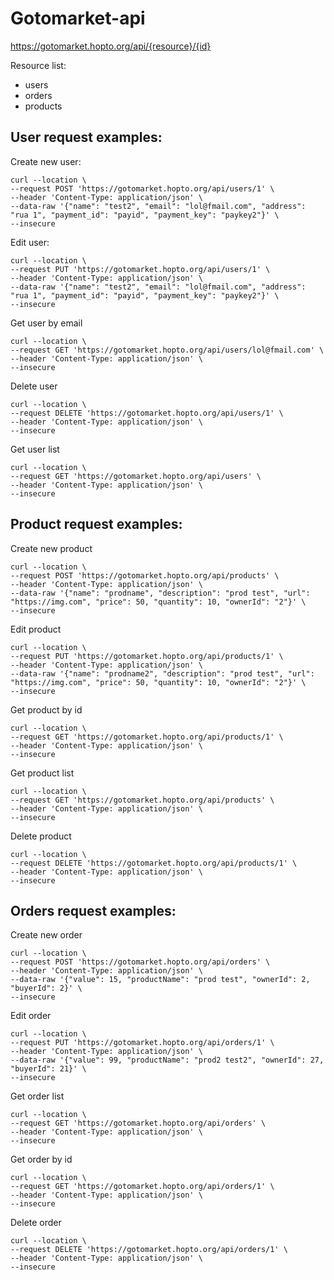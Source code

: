
# Gotomarket-api

https://gotomarket.hopto.org/api/{resource}/{id}

Resource list:
- users
- orders
- products

## User request examples:

Create new user:
``` 
curl --location \
--request POST 'https://gotomarket.hopto.org/api/users/1' \
--header 'Content-Type: application/json' \
--data-raw '{"name": "test2", "email": "lol@fmail.com", "address": "rua 1", "payment_id": "payid", "payment_key": "paykey2"}' \
--insecure
```

Edit user:
``` 
curl --location \
--request PUT 'https://gotomarket.hopto.org/api/users/1' \
--header 'Content-Type: application/json' \
--data-raw '{"name": "test2", "email": "lol@fmail.com", "address": "rua 1", "payment_id": "payid", "payment_key": "paykey2"}' \
--insecure
```

Get user by email
```
curl --location \
--request GET 'https://gotomarket.hopto.org/api/users/lol@fmail.com' \
--header 'Content-Type: application/json' \
--insecure 
```

Delete user
```
curl --location \
--request DELETE 'https://gotomarket.hopto.org/api/users/1' \
--header 'Content-Type: application/json' \
--insecure
```

Get user list
```
curl --location \
--request GET 'https://gotomarket.hopto.org/api/users' \
--header 'Content-Type: application/json' \
--insecure
```

## Product request examples:

Create new product
```
curl --location \
--request POST 'https://gotomarket.hopto.org/api/products' \
--header 'Content-Type: application/json' \
--data-raw '{"name": "prodname", "description": "prod test", "url": "https://img.com", "price": 50, "quantity": 10, "ownerId": "2"}' \
--insecure
```

Edit product
```
curl --location \
--request PUT 'https://gotomarket.hopto.org/api/products/1' \
--header 'Content-Type: application/json' \
--data-raw '{"name": "prodname2", "description": "prod test", "url": "https://img.com", "price": 50, "quantity": 10, "ownerId": "2"}' \
--insecure
```

Get product by id
```
curl --location \
--request GET 'https://gotomarket.hopto.org/api/products/1' \
--header 'Content-Type: application/json' \
--insecure
```

Get product list
```
curl --location \
--request GET 'https://gotomarket.hopto.org/api/products' \
--header 'Content-Type: application/json' \
--insecure
```

Delete product
```
curl --location \
--request DELETE 'https://gotomarket.hopto.org/api/products/1' \
--header 'Content-Type: application/json' \
--insecure
```

## Orders request examples:

Create new order
```
curl --location \
--request POST 'https://gotomarket.hopto.org/api/orders' \
--header 'Content-Type: application/json' \
--data-raw '{"value": 15, "productName": "prod test", "ownerId": 2, "buyerId": 2}' \
--insecure
```

Edit order
```
curl --location \
--request PUT 'https://gotomarket.hopto.org/api/orders/1' \
--header 'Content-Type: application/json' \
--data-raw '{"value": 99, "productName": "prod2 test2", "ownerId": 27, "buyerId": 21}' \
--insecure
```

Get order list
```
curl --location \
--request GET 'https://gotomarket.hopto.org/api/orders' \
--header 'Content-Type: application/json' \
--insecure
```

Get order by id
```
curl --location \
--request GET 'https://gotomarket.hopto.org/api/orders/1' \
--header 'Content-Type: application/json' \
--insecure
```

Delete order
```
curl --location \ 
--request DELETE 'https://gotomarket.hopto.org/api/orders/1' \
--header 'Content-Type: application/json' \
--insecure
 ```
